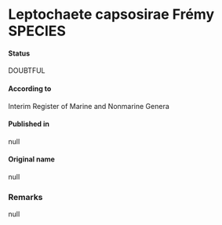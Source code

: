 # Leptochaete capsosirae Frémy SPECIES

#### Status
DOUBTFUL

#### According to
Interim Register of Marine and Nonmarine Genera

#### Published in
null

#### Original name
null

### Remarks
null